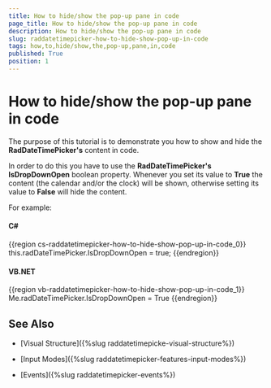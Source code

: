 ```yaml
---
title: How to hide/show the pop-up pane in code
page_title: How to hide/show the pop-up pane in code
description: How to hide/show the pop-up pane in code
slug: raddatetimepicker-how-to-hide-show-pop-up-in-code
tags: how,to,hide/show,the,pop-up,pane,in,code
published: True
position: 1
---
```


# How to hide/show the pop-up pane in code

The purpose of this tutorial is to demonstrate you how to show and hide the __RadDateTimePicker's__ content in code. 

In order to do this you have to use the __RadDateTimePicker's IsDropDownOpen__ boolean property. Whenever you set its value to __True__ the content (the calendar and/or the clock) will be shown, otherwise setting its value to __False__ will hide the content. 

For example:

#### __C#__

{{region cs-raddatetimepicker-how-to-hide-show-pop-up-in-code_0}}
	this.radDateTimePicker.IsDropDownOpen = true;
{{endregion}}



#### __VB.NET__

{{region vb-raddatetimepicker-how-to-hide-show-pop-up-in-code_1}}
	Me.radDateTimePicker.IsDropDownOpen = True
{{endregion}}

## See Also

 * [Visual Structure]({%slug raddatetimepicke-visual-structure%})

 * [Input Modes]({%slug raddatetimepicker-features-input-modes%})

 * [Events]({%slug raddatetimepicker-events%})
